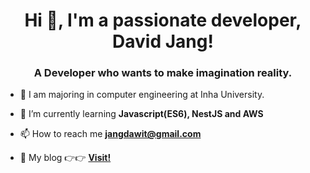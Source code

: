 <h1 align="center">Hi 👋, I'm a passionate developer, David Jang!</h1>
<h3 align="center">A Developer who wants to make imagination reality.</h3>


- 🏫 I am majoring in computer engineering at Inha University.

- 🌱 I’m currently learning **Javascript(ES6), NestJS and AWS**

- 📫 How to reach me **jangdawit@gmail.com**

- 📝 My blog 👉👉 **[Visit!](https://dawitblog.tistory.com/)**

